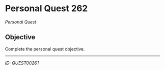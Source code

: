 # Personal Quest 262

*Personal Quest*

## Objective
Complete the personal quest objective.

---
*ID: QUEST00261*